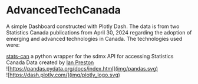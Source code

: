 # AdvancedTechCanada  
A simple Dashboard constructed with Plotly Dash.  The data is from two Statistics Canada publications from April 30, 2024 regarding the adoption of emerging and advanced technologies in Canada.  The technologies used were:  

[stats-can](https://stats-can.readthedocs.io/en/latest/#indices-and-tables)  a python wrapper for the sdmx API for accessing Statistics Canada Data created by 
[Ian Preston](https://github.com/ianepreston)  
![https://pandas.pydata.org/docs/index.html](img/pandas.svg)  
![https://dash.plotly.com/](img/plotly_logo.svg)
